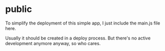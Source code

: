 # public

To simplify the deployment of this simple app, I just include the main.js file here.

Usually it should be created in a deploy process. But there's no active development
anymore anyway, so who cares.
